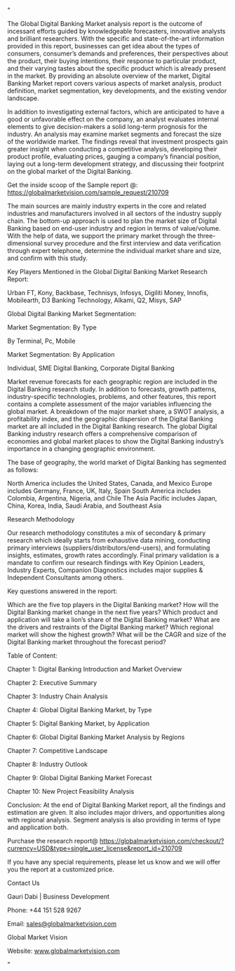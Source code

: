 "

The Global Digital Banking Market analysis report is the outcome of incessant efforts guided by knowledgeable forecasters, innovative analysts and brilliant researchers. With the specific and state-of-the-art information provided in this report, businesses can get idea about the types of consumers, consumer’s demands and preferences, their perspectives about the product, their buying intentions, their response to particular product, and their varying tastes about the specific product which is already present in the market. By providing an absolute overview of the market, Digital Banking Market report covers various aspects of market analysis, product definition, market segmentation, key developments, and the existing vendor landscape.

In addition to investigating external factors, which are anticipated to have a good or unfavorable effect on the company, an analyst evaluates internal elements to give decision-makers a solid long-term prognosis for the industry. An analysis may examine market segments and forecast the size of the worldwide market. The findings reveal that investment prospects gain greater insight when conducting a competitive analysis, developing their product profile, evaluating prices, gauging a company’s financial position, laying out a long-term development strategy, and discussing their footprint on the global market of the Digital Banking.

Get the inside scoop of the Sample report @: https://globalmarketvision.com/sample_request/210709

The main sources are mainly industry experts in the core and related industries and manufacturers involved in all sectors of the industry supply chain. The bottom-up approach is used to plan the market size of Digital Banking based on end-user industry and region in terms of value/volume. With the help of data, we support the primary market through the three-dimensional survey procedure and the first interview and data verification through expert telephone, determine the individual market share and size, and confirm with this study.

Key Players Mentioned in the Global Digital Banking Market Research Report:

Urban FT, Kony, Backbase, Technisys, Infosys, Digiliti Money, Innofis, Mobilearth, D3 Banking Technology, Alkami, Q2, Misys, SAP

Global Digital Banking Market Segmentation:

Market Segmentation: By Type

By Terminal, Pc, Mobile

Market Segmentation: By Application

Individual, SME Digital Banking, Corporate Digital Banking

Market revenue forecasts for each geographic region are included in the Digital Banking research study. In addition to forecasts, growth patterns, industry-specific technologies, problems, and other features, this report contains a complete assessment of the major variables influencing the global market. A breakdown of the major market share, a SWOT analysis, a profitability index, and the geographic dispersion of the Digital Banking market are all included in the Digital Banking research. The global Digital Banking industry research offers a comprehensive comparison of economies and global market places to show the Digital Banking industry’s importance in a changing geographic environment.

The base of geography, the world market of Digital Banking has segmented as follows:

North America includes the United States, Canada, and Mexico
Europe includes Germany, France, UK, Italy, Spain
South America includes Colombia, Argentina, Nigeria, and Chile
The Asia Pacific includes Japan, China, Korea, India, Saudi Arabia, and Southeast Asia

Research Methodology

Our research methodology constitutes a mix of secondary & primary research which ideally starts from exhaustive data mining, conducting primary interviews (suppliers/distributors/end-users), and formulating insights, estimates, growth rates accordingly. Final primary validation is a mandate to confirm our research findings with Key Opinion Leaders, Industry Experts, Companion Diagnostics includes major supplies & Independent Consultants among others.

Key questions answered in the report:

Which are the five top players in the Digital Banking market?
How will the Digital Banking market change in the next five years?
Which product and application will take a lion’s share of the Digital Banking market?
What are the drivers and restraints of the Digital Banking market?
Which regional market will show the highest growth?
What will be the CAGR and size of the Digital Banking market throughout the forecast period?

Table of Content:

Chapter 1: Digital Banking Introduction and Market Overview

Chapter 2: Executive Summary

Chapter 3: Industry Chain Analysis

Chapter 4: Global Digital Banking Market, by Type

Chapter 5: Digital Banking Market, by Application

Chapter 6: Global Digital Banking Market Analysis by Regions

Chapter 7: Competitive Landscape

Chapter 8: Industry Outlook

Chapter 9: Global Digital Banking Market Forecast

Chapter 10: New Project Feasibility Analysis

Conclusion: At the end of Digital Banking Market report, all the findings and estimation are given. It also includes major drivers, and opportunities along with regional analysis. Segment analysis is also providing in terms of type and application both.

Purchase the research report@ https://globalmarketvision.com/checkout/?currency=USD&type=single_user_license&report_id=210709


If you have any special requirements, please let us know and we will offer you the report at a customized price.

Contact Us

Gauri Dabi | Business Development

Phone: +44 151 528 9267

Email: sales@globalmarketvision.com

Global Market Vision

Website: www.globalmarketvision.com

"
